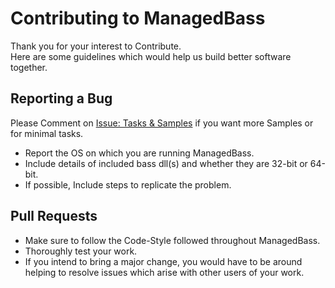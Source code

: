 # Contributing to ManagedBass
Thank you for your interest to Contribute.  
Here are some guidelines which would help us build better software together.

## Reporting a Bug
Please Comment on [Issue: Tasks & Samples](https://github.com/MathewSachin/ManagedBass/issues/13) if you want more Samples or for minimal tasks.

* Report the OS on which you are running ManagedBass.
* Include details of included bass dll(s) and whether they are 32-bit or 64-bit.
* If possible, Include steps to replicate the problem.

## Pull Requests
* Make sure to follow the Code-Style followed throughout ManagedBass.
* Thoroughly test your work.
* If you intend to bring a major change, you would have to be around helping to resolve issues which arise with other users of your work.
